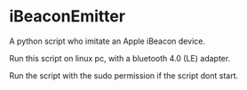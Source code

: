 # iBeaconEmitter
A python script who imitate an Apple iBeacon device.

Run this script on linux pc, with a bluetooth 4.0 (LE) adapter.

Run the script with the sudo permission if the script dont start.
